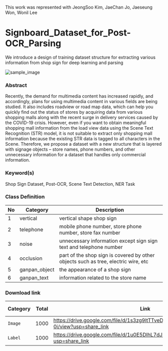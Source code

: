 This work was represented with JeongSoo Kim, JaeChan Jo, Jaeseung Won, Wonil Lee

# Signboard_Dataset_for_Post-OCR_Parsing
We introduce a design of training dataset structure for extracting various information from shop sign for deep learning and parsing

![sample_image](https://user-images.githubusercontent.com/110301841/207096930-2a03162a-7177-47a8-85a0-991780c6cc18.jpg)


### Abstract
Recently, the demand for multimedia content has increased rapidly, and accordingly, plans for using multimedia content in various fields are being studied. It also includes roadview or road map data, which can help you quickly find out the status of stores by acquiring data from various shopping malls along with the recent surge in delivery services caused by the COVID-19 crisis. However, even if you want to obtain meaningful shopping mall information from the load view data using the Scene Text Recognition (STR) model, it is not suitable to extract only shopping mall information because the existing STR data is tagged to all characters in the Scene. Therefore, we propose a dataset with a new structure that is layered with signage objects – store names, phone numbers, and other unnecessary information for a dataset that handles only commercial information.




### Keyword(s)
Shop Sign Dataset, Post-OCR, Scene Text Detection, NER Task


### Class Definition
|  No  | Category      | Description                                                                        | 
| ---- | ------------- | ---------------------------------------------------------------------------------- |
|   1  | vertical      | vertical shape shop sign                                                           | 
|   2  | telephone     | mobile phone number, store phone number, store fax number                          | 
|   3  | noise         | unnecessary information except sign sign text and telephone number                 | 
|   4  | occlusion     | part of the shop sign is covered by other objects such as tree, electric wire, etc | 
|   5  | ganpan_object | the appearance of a shop sign                                                      | 
|   6  | ganpan_text   | information related to the store name                                              | 



### Download link
| Category     | Total        | Link                                                                                  | Release Date |
| ------------ | ------------ | --------------------------------------------------                                    | ------------ |
| `Image`      | 1000         | https://drive.google.com/file/d/1s3zg9ltTTveDYGCUWkn3s2o1BSqnd-0i/view?usp=share_link | 13 Dec 2022  |
| `Label`      | 1000         | https://drive.google.com/file/d/1u0E5DlhL7dJlpfJBAtYLkt9cOjW3k414/view?usp=share_link | 13 Dec 2022  |




